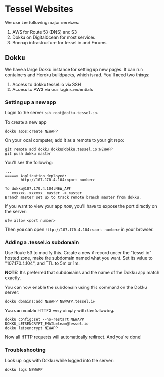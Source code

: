 # Tessel Websites 

We use the following major services:

1. AWS for Route 53 (DNS) and S3
2. Dokku on DigitalOcean for most services
3. Bocoup infrastructure for tessel.io and Forums

## Dokku

We have a large Dokku instance for setting up new pages. It can run containers and Heroku buildpacks, which is rad. You'll need two things:

1. Access to dokku.tessel.io via SSH
2. Access to AWS via our login credentials

### Setting up a new app

Login to the server `ssh root@dokku.tessel.io`.

To create a new app:

```
dokku apps:create NEWAPP
```

On your local computer, add it as a remote to your git repo:

```
git remote add dokku dokku@dokku.tessel.io:NEWAPP
git push dokku master
```

You'll see the following:

```
...
=====> Application deployed:
       http://107.170.4.104:<port number>

To dokku@107.170.4.104:NEW_APP
   xxxxxx..xxxxxx  master -> master
Branch master set up to track remote branch master from dokku.
```

If you want to view your app *now*, you'll have to expose the port directly on the server:

```
ufw allow <port number>
```

Then you can open `http://107.170.4.104:<port number>` in your browser.

### Adding a .tessel.io subdomain

Use Route 53 to modify this. Create a new A record under the "tessel.io" hosted zone, make the subdomain named what you want. Set its value to "107.170.4.104", and TTL to 5m or 1m.

**NOTE:** It's preferred that subdomains and the name of the Dokku app match exactly.

You can now enable the subdomain using this command on the Dokku server:

```
dokku domains:add NEWAPP NEWAPP.tessel.io
```

You can enable HTTPS very simply with the following:

```
dokku config:set --no-restart NEWAPP DOKKU_LETSENCRYPT_EMAIL=team@tessel.io
dokku letsencrypt NEWAPP
```

Now all HTTP requests will automatically redirect. And you're done!

### Troubleshooting

Look up logs with Dokku while logged into the server:

```
dokku logs NEWAPP
```
